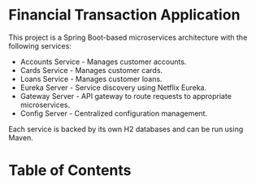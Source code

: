 
# Financial Transaction Application
This project is a Spring Boot-based microservices architecture with the following services:
- Accounts Service - Manages customer accounts.
- Cards Service - Manages customer cards.
- Loans Service - Manages customer loans.
- Eureka Server - Service discovery using Netflix Eureka.
- Gateway Server - API gateway to route requests to appropriate microservices.
- Config Server - Centralized configuration management.

Each service is backed by its own H2 databases and can be run using Maven.

# Table of Contents





